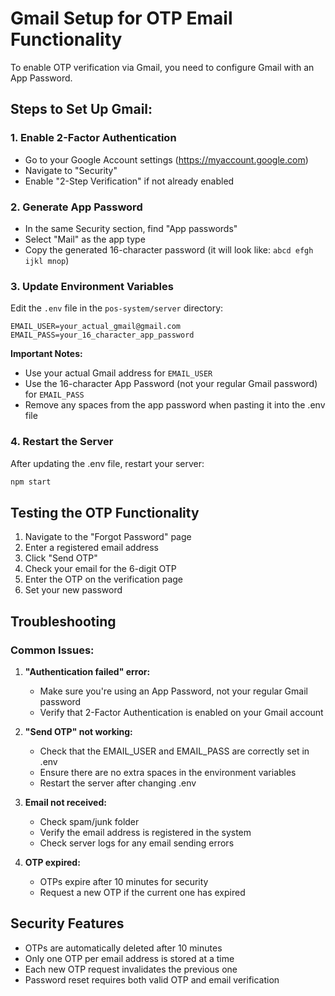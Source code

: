 # Gmail Setup for OTP Email Functionality

To enable OTP verification via Gmail, you need to configure Gmail with an App Password.

## Steps to Set Up Gmail:

### 1. Enable 2-Factor Authentication
- Go to your Google Account settings (https://myaccount.google.com)
- Navigate to "Security" 
- Enable "2-Step Verification" if not already enabled

### 2. Generate App Password
- In the same Security section, find "App passwords"
- Select "Mail" as the app type
- Copy the generated 16-character password (it will look like: `abcd efgh ijkl mnop`)

### 3. Update Environment Variables
Edit the `.env` file in the `pos-system/server` directory:

```env
EMAIL_USER=your_actual_gmail@gmail.com
EMAIL_PASS=your_16_character_app_password
```

**Important Notes:**
- Use your actual Gmail address for `EMAIL_USER`
- Use the 16-character App Password (not your regular Gmail password) for `EMAIL_PASS`
- Remove any spaces from the app password when pasting it into the .env file

### 4. Restart the Server
After updating the .env file, restart your server:
```bash
npm start
```

## Testing the OTP Functionality

1. Navigate to the "Forgot Password" page
2. Enter a registered email address
3. Click "Send OTP"
4. Check your email for the 6-digit OTP
5. Enter the OTP on the verification page
6. Set your new password

## Troubleshooting

### Common Issues:

1. **"Authentication failed" error:**
   - Make sure you're using an App Password, not your regular Gmail password
   - Verify that 2-Factor Authentication is enabled on your Gmail account

2. **"Send OTP" not working:**
   - Check that the EMAIL_USER and EMAIL_PASS are correctly set in .env
   - Ensure there are no extra spaces in the environment variables
   - Restart the server after changing .env

3. **Email not received:**
   - Check spam/junk folder
   - Verify the email address is registered in the system
   - Check server logs for any email sending errors

4. **OTP expired:**
   - OTPs expire after 10 minutes for security
   - Request a new OTP if the current one has expired

## Security Features

- OTPs are automatically deleted after 10 minutes
- Only one OTP per email address is stored at a time
- Each new OTP request invalidates the previous one
- Password reset requires both valid OTP and email verification
